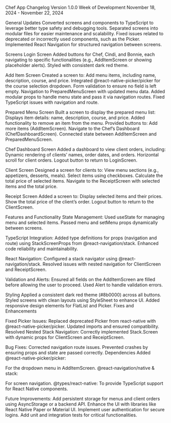 Chef App Changelog
Version 1.0.0
Week of Development
November 18, 2024 - November 22, 2024

General Updates
Converted screens and components to TypeScript to leverage better type safety and debugging tools.
Separated screens into modular files for easier maintenance and scalability.
Fixed issues related to deprecated or incorrectly used components, such as the Picker.
Implemented React Navigation for structured navigation between screens.

Screens
Login Screen
Added buttons for Chef, Cindi, and Bonnie, each navigating to specific functionalities (e.g., AddItemScreen or showing placeholder alerts).
Styled with consistent dark red theme.

Add Item Screen
Created a screen to:
Add menu items, including name, description, course, and price.
Integrated @react-native-picker/picker for the course selection dropdown.
Form validation to ensure no field is left empty.
Navigation to PreparedMenuScreen with updated menu data.
Added modular props to handle menu state and pass it via navigation routes.
Fixed TypeScript issues with navigation and route.

Prepared Menu Screen
Built a screen to display the prepared menu list:
Displays item details: name, description, course, and price.
Added functionality to remove an item from the menu.
Provided buttons to:
Add more items (AddItemScreen).
Navigate to the Chef’s Dashboard (ChefDashboardScreen).
Connected state between AddItemScreen and PreparedMenuScreen.

Chef Dashboard Screen
Added a dashboard to view client orders, including:
Dynamic rendering of clients’ names, order dates, and orders.
Horizontal scroll for client orders.
Logout button to return to LoginScreen.

Client Screen
Designed a screen for clients to:
View menu sections (e.g., appetizers, desserts, meals).
Select items using checkboxes.
Calculate the total price of selected items.
Navigate to the ReceiptScreen with selected items and the total price.

Receipt Screen
Added a screen to:
Display selected items and their prices.
Show the total price of the client’s order.
Logout button to return to the ClientScreen.

Features and Functionality
State Management:
Used useState for managing menu and selected items.
Passed menu and setMenu props dynamically between screens.

TypeScript Integration:
Added type definitions for props (navigation and route) using StackScreenProps from @react-navigation/stack.
Enhanced code reliability and maintainability.

React Navigation:
Configured a stack navigator using @react-navigation/stack.
Resolved issues with nested navigation for ClientScreen and ReceiptScreen.

Validation and Alerts:
Ensured all fields on the AddItemScreen are filled before allowing the user to proceed.
Used Alert to handle validation errors.

Styling
Applied a consistent dark red theme (#8b0000) across all buttons.
Styled screens with clean layouts using StyleSheet to enhance UI.
Added responsive design elements for FlatList and Picker.
Fixes and Enhancements

Fixed Picker Issues:
Replaced deprecated Picker from react-native with @react-native-picker/picker.
Updated imports and ensured compatibility.
Resolved Nested Stack Navigation:
Correctly implemented Stack.Screen with dynamic props for ClientScreen and ReceiptScreen.

Bug Fixes:
Corrected navigation route issues.
Prevented crashes by ensuring props and state are passed correctly.
Dependencies Added
@react-native-picker/picker:

For the dropdown menu in AddItemScreen.
@react-navigation/native & stack:

For screen navigation.
@types/react-native:
To provide TypeScript support for React Native components.

Future Improvements:
Add persistent storage for menus and client orders using AsyncStorage or a backend API.
Enhance the UI with libraries like React Native Paper or Material UI.
Implement user authentication for secure logins.
Add unit and integration tests for critical functionalities.
